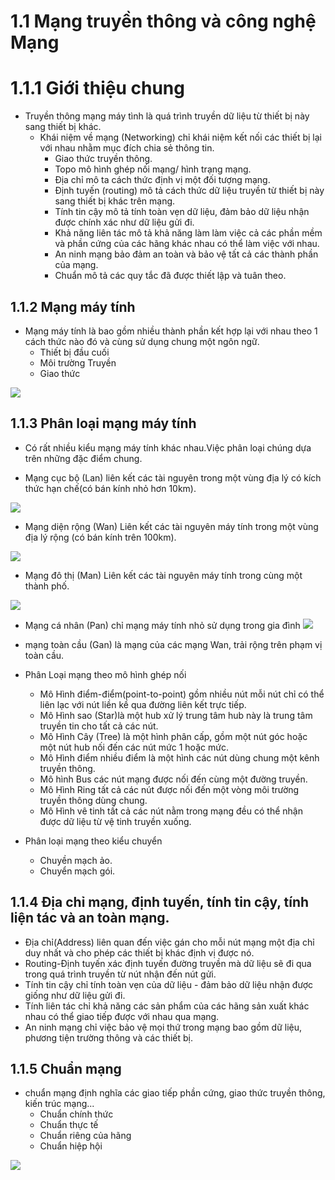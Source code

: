 # 1.1 Mạng truyền thông và công nghệ Mạng
# 1.1.1 Giới thiệu chung 
 -  Truyền thông mạng máy tình là quá trình truyền dữ liệu từ thiết bị này sang thiết bị khác.
    -  Khái niệm về mạng (Networking) chỉ khái niệm kết nối các thiết bị lại với nhau nhằm mục đích chia sẻ thông tin.
        + Giao thức truyền thông.
        + Topo mô hình ghép nối mạng/ hình trạng mạng.
        + Địa chỉ mô ta cách thức định vị một đối tượng mạng.
        + Định tuyến (routing) mô tả cách thức dữ liệu truyền từ thiết bị này sang thiết bị khác trên mạng.
        + Tính tin cậy mô tả tính toàn vẹn dữ liệu, đảm bảo dữ liệu nhận được chính xác như dữ liệu gửi đi.
        + Khả năng liên tác mô tả khả năng làm làm việc cả các phần mềm và phần cứng của các hãng khác nhau có thể làm việc với nhau.
        + An ninh mạng bảo đảm an toàn và bảo vệ tất cả các thành phần của mạng.
        + Chuẩn mô tả các quy tắc đã được thiết lập và tuân theo.

## 1.1.2 Mạng máy tính 
- Mạng máy tính là bao gồm nhiều thành phần kết hợp lại với nhau theo 1 cách thức nào đó và cùng sử dụng chung một ngôn ngữ.
    + Thiết bị đầu cuối
    + Môi trường Truyền
    + Giao thức
<img src ="../../jmg/mangmaytinh1.PNG" >

## 1.1.3 Phân loại mạng máy tính 
 - Có rất nhiều kiểu mạng máy tính khác nhau.Việc phân loại chúng dựa trên những đặc điểm chung.
 
- Mạng cục bộ (Lan) liên kết các tài nguyên trong một vùng địa lý có kích thức hạn chế(có bán kính nhỏ hơn 10km).
 <img src ="../../jmg/lan.PNG" > 

- Mạng diện rộng (Wan) Liên kết các tài nguyên máy tính trong một vùng địa lý rộng (có bán kính trên 100km).
 <img src ="../../jmg/wan1.PNG" > 

 - Mạng đô thị (Man) Liên kết các tài nguyên máy tính trong cùng một thành phố.
  <img src ="../../jmg/man1.PNG" >

- Mạng cá nhân (Pan) chỉ mạng máy tính nhỏ sử dụng trong gia đình
  <img src ="../../jmg/Pan.PNG" >


- mạng toàn cầu (Gan) là mạng của các mạng Wan, trải rộng trên phạm vị toàn cầu.

- Phân Loại mạng theo mô hình ghép nối
    + Mô Hình điểm-điểm(point-to-point) gồm nhiều nút mỗi nút chỉ có thể liên lạc với nút liền kề qua đường liên kết trực tiếp.
    + Mô Hình sao (Star)là một hub xử lý trung tâm hub này là trung tâm truyền tin cho tất cả các nút.
    + Mô Hình Cây (Tree) là một hình phân cấp, gồm một nút góc hoặc một nút hub nối đến các nút mức 1 hoặc mức.
    + Mô Hình điểm nhiều điểm là một hình các nút dùng chung một kênh truyền thông.
    + Mô hình Bus các nút mạng được nối đến cùng một đường truyền.
    + Mô Hình Ring tất cả các nút được nối đến một vòng môi trường truyền thông dùng chung.
    + Mô Hình vê tinh tất cả các nút nằm trong mạng đều có thể nhận được dữ liệu từ vệ tinh truyền xuống.
- Phân loại mạng theo kiểu chuyển
    + Chuyền mạch ảo.
    + Chuyển mạch gói.
## 1.1.4 Địa chỉ mạng, định tuyến, tính tin cậy, tính liện tác và an toàn mạng.
- Địa chỉ(Address) liên quan đến việc gán cho mỗi nút mạng một địa chỉ duy nhất và cho phép các thiết bị khác định vị được nó.
- Routing-Định tuyến xác định tuyến đường truyền mà dữ liệu sẽ đi qua trong quá trình truyền từ nút nhận đến nút gửi.
- Tính tin cậy chỉ tính toàn vẹn của dữ liệu - đảm bảo dữ liệu nhận được giống như dữ liệu gửi đi.
- Tính liên tác chỉ khả năng các sản phẩm của các hãng sản xuất khác nhau có thể giao tiếp được với nhau qua mạng.
- An ninh mạng chỉ việc bảo vệ mọi thứ trong mạng bao gồm dữ liệu, phương tiện trường thông và các thiết bị.
## 1.1.5 Chuẩn mạng 
- chuẩn mạng định nghĩa các giao tiếp phần cứng, giao thức truyền thông, kiến trúc mạng...
    + Chuẩn chính thức 
    + Chuẩn thực tế 
    + Chuẩn riêng của hãng
    + Chuẩn hiệp hội
<img src="jmg/1.PNG">

